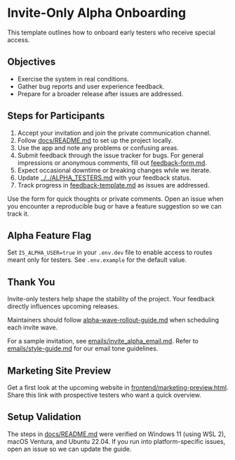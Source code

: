 # Invite-Only Alpha Onboarding

This template outlines how to onboard early testers who receive special access.

## Objectives
- Exercise the system in real conditions.
- Gather bug reports and user experience feedback.
- Prepare for a broader release after issues are addressed.

## Steps for Participants
1. Accept your invitation and join the private communication channel.
2. Follow [docs/README.md](../README.md) to set up the project locally.
3. Use the app and note any problems or confusing areas.
4. Submit feedback through the issue tracker for bugs. For general impressions
   or anonymous comments, fill out
   [feedback-form.md](feedback-form.md).
5. Expect occasional downtime or breaking changes while we iterate.
6. Update [../../ALPHA_TESTERS.md](../../ALPHA_TESTERS.md) with your feedback status.
7. Track progress in [feedback-template.md](feedback-template.md) as issues are addressed.

Use the form for quick thoughts or private comments. Open an issue when you
encounter a reproducible bug or have a feature suggestion so we can track it.

## Alpha Feature Flag
Set `IS_ALPHA_USER=true` in your `.env.dev` file to enable access to routes meant only for testers. See `.env.example` for the default value.

## Thank You
Invite-only testers help shape the stability of the project. Your feedback directly influences upcoming releases.

Maintainers should follow [alpha-wave-rollout-guide.md](alpha-wave-rollout-guide.md) when scheduling each invite wave.

For a sample invitation, see [emails/invite_alpha_email.md](../../emails/invite_alpha_email.md).
Refer to [emails/style-guide.md](../../emails/style-guide.md) for our email tone guidelines.

## Marketing Site Preview
Get a first look at the upcoming website in
[frontend/marketing-preview.html](../../frontend/marketing-preview.html).
Share this link with prospective testers who want a quick overview.

## Setup Validation
The steps in [docs/README.md](../README.md) were verified on Windows 11
(using WSL&nbsp;2), macOS Ventura, and Ubuntu&nbsp;22.04. If you run into
platform-specific issues, open an issue so we can update the guide.

